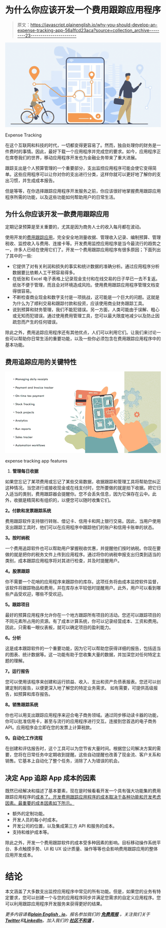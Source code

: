 # 为什么你应该开发一个费用跟踪应用程序

> 原文：<https://javascript.plainenglish.io/why-you-should-develop-an-expense-tracking-app-56a1fcd23aca?source=collection_archive---------23----------------------->

![](img/e19e62338c6bc27dc248bef8d6f993a8.png)

Expense Tracking

在这个互联网和科技的时代，一切都变得更容易了。然而，独自处理你的财务是一件费时的事情。因此，最好下载一个应用程序并完成您的要求。如今，应用程序正在席卷我们的世界，移动应用程序开发也为金融业务带来了重大进展。

跟踪支出是个人预算管理的一个重要部分，支出监控应用程序可能会使它变得简单。这些应用程序可以让你对你的支出进行分类，这样你就可以更好地了解你的支出习惯，并生成成本报告。

但是等等，在你选择跟踪应用程序开发服务之前，你应该很好地掌握费用跟踪应用程序所需的功能，以及这些功能如何帮助用户的日常生活。

## **为什么你应该开发一款费用跟踪应用**

定期记录预算是至关重要的，尤其是因为商务人士的收入每月都在波动。

使用开发的[费用跟踪应用](https://www.peppyocean.com/)，完全安全地测量收据、管理收入记录、编制预算、管理税收、监控收入与费用、连接卡等。开发费用监控应用程序是当今最流行的趋势之一，许多人已经在使用它们了。开发一个费用跟踪应用程序有很多原因；下面列出了其中的一些:

*   它提供了对有关利润和损失的事实和统计数据的准确分析。通过应用程序分析数据要比依赖人工干预容易得多。
*   在纸张和 Excel 电子表格上记录现金支付和在线交易的日子早已一去不复返。纸张不便于管理，而且会对环境造成风险。使用费用跟踪应用程序管理文档变得很容易。
*   不断检查商业现金和数字支付是一项挑战，这可能是一个巨大的问题。这就是为什么为了顺利交易和跟踪付款和投资，应该使用商业财务跟踪工具。
*   说到预算和财务管理，我们不能犯错误。另一方面，人类可能由于误解、粗心或无知而犯错误。通过使用费用管理工具，您可以最大限度地减少以及防止因疏忽而产生的任何错误。

除此之外，费用追踪应用程序还有其他优点，人们可以利用它们。让我们来讨论一些可以帮助你日常生活的重要功能，以及一些你必须包含在费用跟踪应用程序中的基本功能。

## **费用追踪应用的关键特性**

![](img/227782e9a9a7920560c8ddeb69533669.png)

expense tracking app features

1.  **管理每日收据**

如果您忘记了某项费用或忘记了某些交易数据，收据跟踪和管理工具将帮助您纠正这种情况。当您进行或接收现金或在线支付时，您所要做的就是拍下收据。把它归入适当的类别，费用跟踪器会提醒你。您不会丢失信息，因为它保存在云中。此外，收据是精简和有组织的，以便您可以随时收集它们。

**2。付款和发票跟踪系统**

费用跟踪软件支持银行转账、借记卡、信用卡和网上银行交易。因此，当用户使用支出跟踪工具时，他们可以在应用程序中跟踪他们的账户和信用卡账单的状态。

**3。按时纳税**

一个费用追踪软件也可以帮助用户掌握税收优惠，并提醒他们按时纳税。你现在要做的就是把你的税务文件上传到应用程序。通过将你的纳税申报支出归类到适当的类别，成本跟踪应用程序将对其进行检查，并及时提醒用户。

**4。股票跟踪**

你不需要一个花哨的应用程序来跟踪你的库存。这项任务将由成本监控软件监督，该软件将跟踪物品和费用，并在库存水平较低时提醒用户。此外，用户可以看到哪些产品受欢迎，哪些不受欢迎。

**5。跟踪项目**

最好的预算应用程序允许你在一个地方跟踪所有项目的活动。您还可以跟踪项目的不同元素所占用的资源。有了成本计算系统，你可以记录经营成本、工资和费用。因此，只需看一眼仪表板，就可以确定项目的盈利能力。

**6。分析**

这是成本跟踪软件的一个重要功能，因为它可以帮助您获得详细的报告，包括适当的图表、统计数据等。这一功能有助于您收集大量的数据，并加深您对任何特定主题的理解。

**7。运行报告**

您可以使用该程序来创建和运行损益、收入、支出和资产负债表报表。您还可以创建定制的报告，以便更深入地了解您的特定业务需求。
如有需要，可提供高级报告，如预算和库存报告。

**8。销售跟踪系统**

你也可以用支出跟踪应用程序来迎合电子商务领域。通过同步移动读卡器的功能，你可以批准信用卡，甚至与流行的应用程序进行交互。连接到您首选的电子商务 API。应用程序会立即在您的发票上计算税款。

**9。自动化工作流程**

在创建和评估报告时，这个工具可以为您节省大量时间。根据您公司解决方案的需要，您将在日常任务中定期收到提醒。这些自动提醒也改善了现金流、客户关系和销售。它基本上自动化了整个任务，消除了人为错误的机会。

## **决定 App 追踪 App 成本的因素**

既然已经解决和描述了基本要素，现在是时候看看开发一个具有强大功能集的费用跟踪应用程序的[成本了。开发费用跟踪应用程序的成本取决于各种功能和开发考虑因素。最重要的成本因素如下所示。](https://www.peppyocean.com/how-much-does-it-cost-to-develop-an-app-like-airtasker/)

*   额外的定制功能。
*   开发人员的每小时成本。
*   开发公司的位置，以及集成第三方 API 和服务的成本。
*   支持和维护成本等。

除此之外，开发一个费用跟踪软件的成本受多种因素的影响。目标移动操作系统平台、多点触摸手势、UI 和 UX 设计质量、操作等等也会影响费用跟踪应用的整体应用开发成本。

# 结论

本文涵盖了大多数支出监控应用程序中常见的所有功能。但是，如果您的业务有特定要求，您可以创建一个与您的应用程序同步并满足您需求的自定义应用程序。您可以利用跟踪应用程序开发服务来获得更好的结果。

*更多内容请看*[***plain English . io***](https://plainenglish.io/)*。报名参加我们的* [***免费周报***](http://newsletter.plainenglish.io/) *。关注我们关于*[***Twitter***](https://twitter.com/inPlainEngHQ)*和*[***LinkedIn***](https://www.linkedin.com/company/inplainenglish/)*。加入我们的* [***社区不和谐***](https://discord.gg/GtDtUAvyhW) *。*